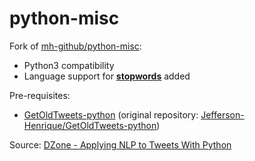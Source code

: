 # python-misc

Fork of [mh-github/python-misc](https://github.com/mh-github/python-misc):  
* Python3 compatibility
* Language support for [**stopwords**](http://www.nltk.org/book/ch02.html) added 

Pre-requisites:
* [GetOldTweets-python](https://github.com/SamR1/GetOldTweets-python) (original repository: [Jefferson-Henrique/GetOldTweets-python](https://github.com/Jefferson-Henrique/GetOldTweets-python))  

Source: [DZone - Applying NLP to Tweets With Python](https://dzone.com/articles/applying-nlp-to-tweets-with-python)
